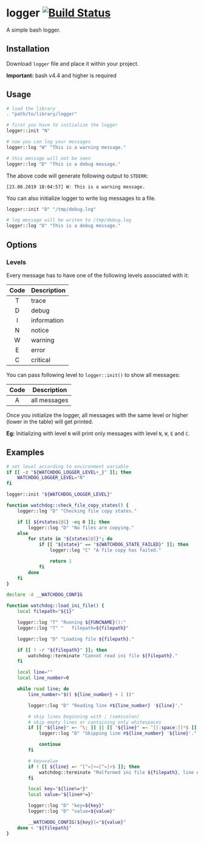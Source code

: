 # logger [![Build Status](https://travis-ci.org/Hologos/logger.svg?branch=master)](https://travis-ci.org/Hologos/logger)

A simple bash logger.

## Installation

Download `logger` file and place it within your project.

**Important:** bash v4.4 and higher is required

## Usage

```bash
# load the library
. "path/to/library/logger"

# first you have to initialize the logger
logger::init "N"

# now you can log your messages
logger::log "W" "This is a warning message."

# this message will not be seen
logger::log "D" "This is a debug message."
```

The above code will generate following output to `STDERR`:

```
[23.08.2019 18:04:57] W: This is a warning message.
```

You can also initialize logger to write log messages to a file.

```bash
logger::init "D" "/tmp/debug.log"

# log message will be writen to /tmp/debug.log
logger::log "D" "This is a debug message."
```

## Options

### Levels

Every message has to have one of the following levels associated with it:

| Code | Description |
| :---: | --- |
| T | trace |
| D | debug |
| I | information |
| N | notice |
| W | warning |
| E | error |
| C | critical |

You can pass following level to `logger::init()` to show all messages:

| Code | Description |
| :---: | --- |
| A | all messages |

Once you initialize the logger, all messages with the same level or higher (lower in the table) will get printed.

**Eg:** Initializing with level `N` will print only messages with level `N`, `W`, `E` and `C`.

## Examples

```bash
# set level according to environment variable
if [[ -z "${WATCHDOG_LOGGER_LEVEL+_}" ]]; then
    WATCHDOG_LOGGER_LEVEL="N"
fi

logger::init "${WATCHDOG_LOGGER_LEVEL}"
```

```bash
function watchdog::check_file_copy_states() {
    logger::log "D" "Checking file copy states."

    if [[ ${#states[@]} -eq 0 ]]; then
        logger::log "D" "No files are copying."
    else
        for state in "${states[@]}"; do
            if [[ "${state}" == "${WATCHDOG_STATE_FAILED}" ]]; then
                logger::log "C" "A file copy has failed."

                return 1
            fi
        done
    fi
}
```

```bash
declare -A __WATCHDOG_CONFIG

function watchdog::load_ini_file() {
    local filepath="${1}"

    logger::log "T" "Running ${FUNCNAME}():"
    logger::log "T" "   filepath=${filepath}"

    logger::log "D" "Loading file ${filepath}."

    if [[ ! -r "${filepath}" ]]; then
        watchdog::terminate "Cannot read ini file ${filepath}."
    fi

    local line=""
    local line_number=0

    while read line; do
        line_number="$(( ${line_number} + 1 ))"

        logger::log "D" "Reading line #${line_number} '${line}'."

        # skip lines beginning with ; (semicolon)
        # skip empty lines or containing only whitespaces
        if [[ "${line}" =~ ^\; ]] || [[ "${line}" =~ ^[[:space:]]*$ ]]; then
            logger::log "D" "Skipping line #${line_number} '${line}'."

            continue
        fi

        # key=value
        if ! [[ ${line} =~ ^[^=]+=[^=]+$ ]]; then
            watchdog::terminate "Malformed ini file ${filepath}, line #${line_number} '${line}'."
        fi

        local key="${line%=*}"
        local value="${line#*=}"

        logger::log "D" "key=${key}"
        logger::log "D" "value=${value}"

        __WATCHDOG_CONFIG[${key}]="${value}"
    done < "${filepath}"
}
```
